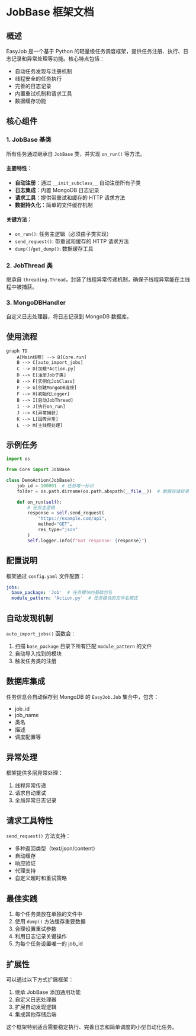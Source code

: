 # JobBase 框架文档

## 概述

EasyJob 是一个基于 Python 的轻量级任务调度框架，提供任务注册、执行、日志记录和异常处理等功能。核心特点包括：

- 自动任务发现与注册机制
- 线程安全的任务执行
- 完善的日志记录
- 内置重试机制和请求工具
- 数据缓存功能

## 核心组件

### 1. JobBase 基类

所有任务通过继承自 `JobBase` 类，并实现 `on_run()` 等方法。

#### 主要特性：

- **自动注册**：通过 `__init_subclass__` 自动注册所有子类
- **日志集成**：内置 MongoDB 日志记录
- **请求工具**：提供带重试和缓存的 HTTP 请求方法
- **数据持久化**：简单的文件缓存机制

#### 关键方法：

- `on_run()`: 任务主逻辑（必须由子类实现）
- `send_request()`: 带重试和缓存的 HTTP 请求方法
- `dump()`/`get_dump()`: 数据缓存工具

### 2. JobThread 类

继承自 `threading.Thread`，封装了线程异常传递机制，确保子线程异常能在主线程中被捕获。

### 3. MongoDBHandler

自定义日志处理器，将日志记录到 MongoDB 数据库。

## 使用流程

```mermaid
graph TD
    A[Main线程] --> B[Core.run]
    B --> C[auto_import_jobs]
    C --> D[加载*Action.py]
    D --> E[注册Job子类]
    B --> F[实例化JobClass]
    F --> G[创建MongoDB连接]
    F --> H[初始化Logger]
    B --> I[启动JobThread]
    I --> J[执行on_run]
    J --> K[异常捕获]
    K --> L[回传异常]
    L --> M[主线程处理]
```

## 示例任务

```python
import os

from Core import JobBase

class DemoAction(JobBase):
    job_id = 100001  # 任务唯一标识
    folder = os.path.dirname(os.path.abspath(__file__))  # 数据存储目录

    def on_run(self):
        # 任务主逻辑
        response = self.send_request(
            "https://example.com/api",
            method="GET",
            res_type="json"
        )
        self.logger.info(f"Got response: {response}")
```
## 配置说明

框架通过 `config.yaml` 文件配置：

```yaml
jobs:
  base_package: 'Job'  # 任务模块的基础包名
  module_pattern: 'Action.py'  # 任务模块的文件名模式
```

## 自动发现机制

`auto_import_jobs()` 函数会：

1. 扫描 `base_package` 目录下所有匹配 `module_pattern` 的文件
2. 自动导入找到的模块
3. 触发任务类的注册

## 数据库集成

任务信息会自动保存到 MongoDB 的 `EasyJob.Job` 集合中，包含：

- job_id
- job_name
- 类名
- 描述
- 调度配置等

## 异常处理

框架提供多层异常处理：

1. 线程异常传递
2. 请求自动重试
3. 全局异常日志记录

## 请求工具特性

`send_request()` 方法支持：

- 多种返回类型（text/json/content）
- 自动缓存
- 响应验证
- 代理支持
- 自定义超时和重试策略

## 最佳实践

1. 每个任务类放在单独的文件中
2. 使用 `dump()` 方法缓存重要数据
3. 合理设置重试参数
4. 利用日志记录关键操作
5. 为每个任务设置唯一的 job_id

## 扩展性

可以通过以下方式扩展框架：

1. 继承 JobBase 添加通用功能
2. 自定义日志处理器
3. 扩展自动发现逻辑
4. 集成其他存储后端

这个框架特别适合需要稳定执行、完善日志和简单调度的小型自动化任务。